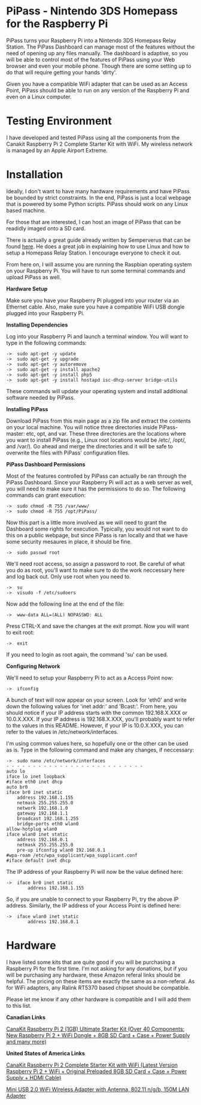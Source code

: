 # PiPass - Nintendo 3DS Homepass for the Raspberry Pi
PiPass turns your Raspberry Pi into a Nintendo 3DS Homepass Relay Station. The PiPass Dashboard can manage most of the features without the need of opening up any files manually. The dashboard is adaptive, so you will be able to control most of the features of PiPass using your Web browser and even your mobile phone. Though there are some setting up to do that will require getting your hands 'dirty'.

Given you have a compatible WiFi adapter that can be used as an Access Point, PiPass should be able to run on any version of the Raspberry Pi and even on a Linux computer.

# Testing Environment
I have developed and tested PiPass using all the components from the Canakit Raspberry Pi 2 Complete Starter Kit with WiFi. My wireless network is managed by an Apple Airport Extreme.

# Installation
Ideally, I don't want to have many hardware requirements and have PiPass be bounded by strict constraints. In the end, PiPass is just a local webpage that is powered by some Python scripts. PiPass should work on any Linux based machine.

For those that are interested, I can host an image of PiPass that can be readidly imaged onto a SD card.

There is actually a great guide already written by Semperverus that can be found <a href="https://docs.google.com/document/d/1EvmIwTIjPva5MHSFEIN0qsHtRmdRRiX3WNHu_ThxnOs/edit" target="_blank">here</a>. He does a great job in explaining how to use Linux and how to setup a Homepass Relay Station. I encourage everyone to check it out.

From here on, I will assume you are running the Raspbian operating system on your Raspberry Pi. You will have to run some terminal commands and upload PiPass as well.

<b>Hardware Setup</b>

Make sure you have your Raspberry Pi plugged into your router via an Ethernet cable. Also, make sure you have a compatible WiFi USB dongle plugged into your Raspberry Pi.

<b>Installing Dependencies</b>

Log into your Raspberry Pi and launch a terminal window. You will want to type in the following commands:

    ->  sudo apt-get -y update
    ->  sudo apt-get -y upgrade
    ->  sudo apt-get -y autoremove
    ->  sudo apt-get -y install apache2
    ->  sudo apt-get -y install php5
    ->  sudo apt-get -y install hostapd isc-dhcp-server bridge-utils

These commands will update your operating system and install additional software needed by PiPass.
    
<b>Installing PiPass</b>

Download PiPass from this main page as a zip file and extract the contents on your local machine. You will notice three directories inside PiPass-master: etc, opt, and var. These three directories are the locations where you want to install PiPass (e.g., Linux root locations would be /etc/, /opt/, and /var/). Go ahead and merge the directories and it will be safe to overwrite the files with PiPass' configuration files.

<b>PiPass Dashboard Permissions</b>

Most of the features controlled by PiPass can actually be ran through the PiPass Dashboard. Since your Raspberry Pi will act as a web server as well, you will need to make sure it has the permissions to do so. The following commands can grant execution:

    ->  sudo chmod -R 755 /var/www/
    ->  sudo chmod -R 755 /opt/PiPass/
    
Now this part is a little more involved as we will need to grant the Dashboard some rights for execution. Typically, you would not want to do this on a public webpage, but since PiPass is ran locally and that we have some security mesaures in place, it should be fine.

    ->  sudo passwd root
    
We'll need root access, so assign a password to root. Be careful of what you do as root, you'll want to make sure to do the work neccessary here and log back out. Only use root when you need to.

    ->  su
    ->  visudo -f /etc/sudoers
    
Now add the following line at the end of the file:

    ->  www-data ALL=(ALL) NOPASSWD: ALL

Press CTRL-X and save the changes at the exit prompt. Now you will want to exit root:

    ->  exit
    
If you need to login as root again, the command 'su' can be used.

<b>Configuring Network</b>

We'll need to setup your Raspberry Pi to act as a Access Point now:

    ->  ifconfig

A bunch of text will now appear on your screen. Look for 'eth0' and write down the following values for 'inet addr:' and 'Bcast:'. From here, you should notice if your IP address starts with the common 192.168.X.XXX or 10.0.X.XXX. If your IP address is 192.168.X.XXX, you'll probably want to refer to the values in this README. However, if your IP is 10.0.X.XXX, you can refer to the values in /etc/network/interfaces.

I'm using common values here, so hopefully one or the other can be used as is. Type in the following command and make any changes, if neccessary:

    ->  sudo nano /etc/network/interfaces
    - - - - - - - - - - - - - - - - - - - - - - - - - -
    auto lo
    iface lo inet loopback
    #iface eth0 inet dhcp
    auto br0
    iface br0 inet static
        address 192.168.1.155
        netmask 255.255.255.0
        network 192.168.1.0
        gateway 192.168.1.1
        broadcast 192.168.1.255
        bridge-ports eth0 wlan0
    allow-hotplug wlan0
    iface wlan0 inet static
        address 192.168.0.1
        netmask 255.255.255.0
        pre-up ifconfig wlan0 192.168.0.1
    #wpa-roam /etc/wpa_supplicant/wpa_supplicant.conf
    #iface default inet dhcp
    
The IP address of your Raspberry Pi will now be the value defined here:

    ->  iface br0 inet static
            address 192.168.1.155

So, if you are unable to connect to your Raspberry Pi, try the above IP address. Similarly, the IP address of your Access Point is defined here:

    ->  iface wlan0 inet static
            address 192.168.0.1



# Hardware
I have listed some kits that are quite good if you will be purchasing a Raspberry Pi for the first time. I'm not asking for any donations, but if you will be purchasing any hardware, these Amazon referal links should be helpful. The pricing on these items are exactly the same as a non-referal. As for WiFi adapters, any Ralink RT5370 based chipset should be compatible.

Please let me know if any other hardware is compatible and I will add them to this list.

<b>Canadian Links</b>

<a href="http://www.amazon.ca/gp/product/B00GWTNYJW/ref=as_li_ss_tl?ie=UTF8&camp=15121&creative=390961&creativeASIN=B00GWTNYJW&linkCode=as2&tag=matthew084-20">CanaKit Raspberry Pi 2 (1GB) Ultimate Starter Kit (Over 40 Components: New Raspberry Pi 2 + WiFi Dongle + 8GB SD Card + Case + Power Supply and many more)</a><img src="http://ir-ca.amazon-adsystem.com/e/ir?t=matthew084-20&l=as2&o=15&a=B00GWTNYJW" width="1" height="1" border="0" alt="" style="border:none !important; margin:0px !important;" />

<b>United States of America Links</b>

<a href="http://www.amazon.com/gp/product/B008XVAVAW/ref=as_li_tl?ie=UTF8&camp=1789&creative=390957&creativeASIN=B008XVAVAW&linkCode=as2&tag=matthew08b-20&linkId=IN557BBG3PJEAU7M">CanaKit Raspberry Pi 2 Complete Starter Kit with WiFi (Latest Version Raspberry Pi 2 + WiFi + Original Preloaded 8GB SD Card + Case + Power Supply + HDMI Cable)</a><img src="http://ir-na.amazon-adsystem.com/e/ir?t=matthew08b-20&l=as2&o=1&a=B008XVAVAW" width="1" height="1" border="0" alt="" style="border:none !important; margin:0px !important;" />

<a href="http://www.amazon.com/gp/product/B008OF9Z54/ref=as_li_tl?ie=UTF8&camp=1789&creative=390957&creativeASIN=B008OF9Z54&linkCode=as2&tag=matthew08b-20&linkId=B56OIMZL6L43DVYE">Mini USB 2.0 WiFi Wireless Adapter with Antenna, 802.11 n/g/b, 150M LAN Adapter</a><img src="http://ir-na.amazon-adsystem.com/e/ir?t=matthew08b-20&l=as2&o=1&a=B008OF9Z54" width="1" height="1" border="0" alt="" style="border:none !important; margin:0px !important;" />
